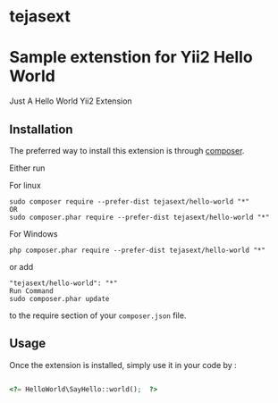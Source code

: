 # tejasext
Sample extenstion for Yii2
Hello World
===========
Just A Hello World Yii2 Extension  

Installation
------------

The preferred way to install this extension is through [composer](http://getcomposer.org/download/).

Either run

For linux
```
sudo composer require --prefer-dist tejasext/hello-world "*"
OR
sudo composer.phar require --prefer-dist tejasext/hello-world "*"
```
For Windows
```
php composer.phar require --prefer-dist tejasext/hello-world "*"
```
or add
```
"tejasext/hello-world": "*"
Run Command
sudo composer.phar update
```

to the require section of your `composer.json` file.


Usage
-----

Once the extension is installed, simply use it in your code by  :

```php 

<?= HelloWorld\SayHello::world();  ?>
```
